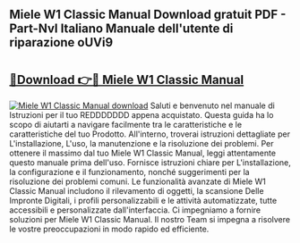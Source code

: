 ## Miele W1 Classic Manual Download gratuit PDF - Part-NvI Italiano Manuale dell'utente di riparazione oUVi9

# <h2><a href="http://df9utk.blite.top/?on=Miele+W1+Classic+Manual">🔗Download 👉🔴 Miele W1 Classic Manual</a></h2>

[![Miele W1 Classic Manual download](https://i.imgur.com/lujVjoI.png)](http://df9utk.blite.top/?on=Miele+W1+Classic+Manual)
Saluti e benvenuto nel manuale di Istruzioni per il tuo REDDDDDDD appena acquistato. Questa guida ha lo scopo di aiutarti a navigare facilmente tra le caratteristiche e le caratteristiche del tuo Prodotto. All'interno, troverai istruzioni dettagliate per L'installazione, L'uso, la manutenzione e la risoluzione dei problemi. Per ottenere il massimo dal tuo Miele W1 Classic Manual, leggi attentamente questo manuale prima dell'uso. Fornisce istruzioni chiare per L'installazione, la configurazione e il funzionamento, nonché suggerimenti per la risoluzione dei problemi comuni. Le funzionalità avanzate di Miele W1 Classic Manual includono il rilevamento di oggetti, la scansione Delle Impronte Digitali, i profili personalizzabili e le attività automatizzate, tutte accessibili e personalizzate dall'interfaccia. Ci impegniamo a fornire soluzioni per Miele W1 Classic Manual. Il nostro Team si impegna a risolvere le vostre preoccupazioni in modo rapido ed efficiente.
